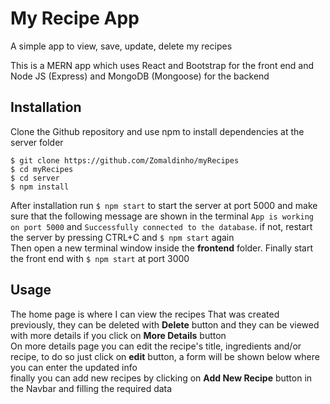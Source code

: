 # My Recipe App

A simple app to view, save, update, delete my recipes <br/>

This is a MERN app which uses React and Bootstrap for the front end and Node JS (Express) and MongoDB (Mongoose) for the backend

## Installation

Clone the Github repository and use npm to install dependencies at the server folder <br/>
```
$ git clone https://github.com/Zomaldinho/myRecipes
$ cd myRecipes
$ cd server
$ npm install
```
After installation run `$ npm start` to start the server at port 5000 and make sure that the following message are shown in the terminal `App is working on port 5000` and `Successfully connected to the database`. if not, restart the server by pressing CTRL+C and `$ npm start` again <br/>
Then open a new terminal window inside the **frontend** folder.
Finally start the front end with `$ npm start` at port 3000

## Usage
The home page is where I can view the recipes That was created previously, they can be deleted with **Delete** button and they can be viewed with more details if you click on **More Details** button <br/>
On more details page you can edit the recipe's title, ingredients and/or recipe, to do so just click on **edit** button, a form will be shown below where you can enter the updated info <br/>
finally you can add new recipes by clicking on **Add New Recipe** button in the Navbar and filling the required data